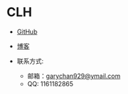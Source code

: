 # CLH

- [GitHub](https://github.com/GaryChan029)

- [博客](https://www.cnblogs.com/garyClh029/)
- 联系方式:
  - 邮箱：garychan929@ymail.com
  - QQ: 1161182865